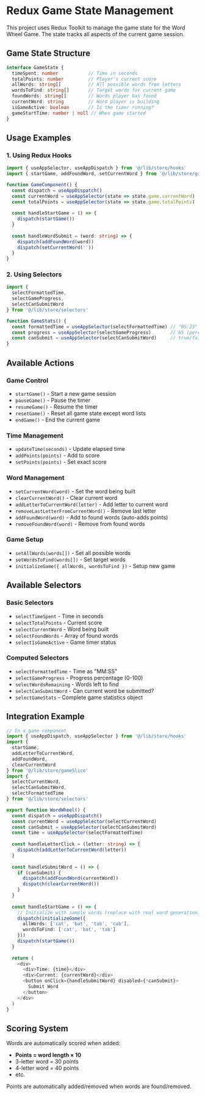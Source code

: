 # Redux Game State Management

This project uses Redux Toolkit to manage the game state for the Word Wheel Game. The state tracks all aspects of the current game session.

## Game State Structure

```typescript
interface GameState {
  timeSpent: number           // Time in seconds
  totalPoints: number         // Player's current score
  allWords: string[]          // All possible words from letters
  wordsToFind: string[]       // Target words for current game
  foundWords: string[]        // Words player has found
  currentWord: string         // Word player is building
  isGameActive: boolean       // Is the timer running?
  gameStartTime: number | null // When game started
}
```

## Usage Examples

### 1. Using Redux Hooks

```typescript
import { useAppSelector, useAppDispatch } from '@/lib/store/hooks'
import { startGame, addFoundWord, setCurrentWord } from '@/lib/store/gameSlice'

function GameComponent() {
  const dispatch = useAppDispatch()
  const currentWord = useAppSelector(state => state.game.currentWord)
  const totalPoints = useAppSelector(state => state.game.totalPoints)
  
  const handleStartGame = () => {
    dispatch(startGame())
  }
  
  const handleWordSubmit = (word: string) => {
    dispatch(addFoundWord(word))
    dispatch(setCurrentWord(''))
  }
}
```

### 2. Using Selectors

```typescript
import { 
  selectFormattedTime, 
  selectGameProgress, 
  selectCanSubmitWord 
} from '@/lib/store/selectors'

function GameStats() {
  const formattedTime = useAppSelector(selectFormattedTime) // "05:23"
  const progress = useAppSelector(selectGameProgress)       // 65 (percentage)
  const canSubmit = useAppSelector(selectCanSubmitWord)     // true/false
}
```

## Available Actions

### Game Control
- `startGame()` - Start a new game session
- `pauseGame()` - Pause the timer
- `resumeGame()` - Resume the timer
- `resetGame()` - Reset all game state except word lists
- `endGame()` - End the current game

### Time Management
- `updateTime(seconds)` - Update elapsed time
- `addPoints(points)` - Add to score
- `setPoints(points)` - Set exact score

### Word Management
- `setCurrentWord(word)` - Set the word being built
- `clearCurrentWord()` - Clear current word
- `addLetterToCurrentWord(letter)` - Add letter to current word
- `removeLastLetterFromCurrentWord()` - Remove last letter
- `addFoundWord(word)` - Add to found words (auto-adds points)
- `removeFoundWord(word)` - Remove from found words

### Game Setup
- `setAllWords(words[])` - Set all possible words
- `setWordsToFind(words[])` - Set target words
- `initializeGame({ allWords, wordsToFind })` - Setup new game

## Available Selectors

### Basic Selectors
- `selectTimeSpent` - Time in seconds
- `selectTotalPoints` - Current score
- `selectCurrentWord` - Word being built
- `selectFoundWords` - Array of found words
- `selectIsGameActive` - Game timer status

### Computed Selectors
- `selectFormattedTime` - Time as "MM:SS"
- `selectGameProgress` - Progress percentage (0-100)
- `selectWordsRemaining` - Words left to find
- `selectCanSubmitWord` - Can current word be submitted?
- `selectGameStats` - Complete game statistics object

## Integration Example

```typescript
// In a game component
import { useAppDispatch, useAppSelector } from '@/lib/store/hooks'
import { 
  startGame, 
  addLetterToCurrentWord, 
  addFoundWord,
  clearCurrentWord 
} from '@/lib/store/gameSlice'
import { 
  selectCurrentWord, 
  selectCanSubmitWord,
  selectFormattedTime 
} from '@/lib/store/selectors'

export function WordWheel() {
  const dispatch = useAppDispatch()
  const currentWord = useAppSelector(selectCurrentWord)
  const canSubmit = useAppSelector(selectCanSubmitWord)
  const time = useAppSelector(selectFormattedTime)
  
  const handleLetterClick = (letter: string) => {
    dispatch(addLetterToCurrentWord(letter))
  }
  
  const handleSubmitWord = () => {
    if (canSubmit) {
      dispatch(addFoundWord(currentWord))
      dispatch(clearCurrentWord())
    }
  }
  
  const handleStartGame = () => {
    // Initialize with sample words (replace with real word generation)
    dispatch(initializeGame({
      allWords: ['cat', 'bat', 'tab', 'cab'],
      wordsToFind: ['cat', 'bat', 'tab']
    }))
    dispatch(startGame())
  }
  
  return (
    <div>
      <div>Time: {time}</div>
      <div>Current: {currentWord}</div>
      <button onClick={handleSubmitWord} disabled={!canSubmit}>
        Submit Word
      </button>
    </div>
  )
}
```

## Scoring System

Words are automatically scored when added:
- **Points = word length × 10**
- 3-letter word = 30 points
- 4-letter word = 40 points
- etc.

Points are automatically added/removed when words are found/removed. 